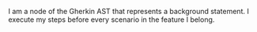 I am a node of the Gherkin AST that represents a background statement. I execute my steps before every scenario in the feature I belong.